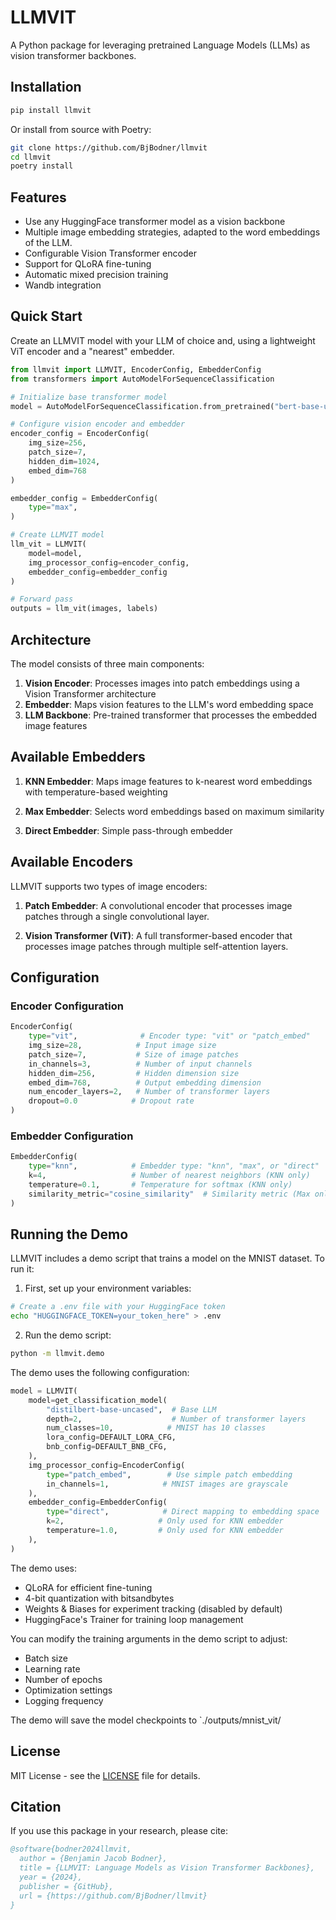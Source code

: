 # LLMVIT

A Python package for leveraging pretrained Language Models (LLMs) as vision transformer backbones.

## Installation

```bash
pip install llmvit
```

Or install from source with Poetry:

```bash
git clone https://github.com/BjBodner/llmvit
cd llmvit
poetry install
```

## Features

- Use any HuggingFace transformer model as a vision backbone
- Multiple image embedding strategies, adapted to the word embeddings of the LLM.
- Configurable Vision Transformer encoder
- Support for QLoRA fine-tuning
- Automatic mixed precision training
- Wandb integration

## Quick Start
Create an LLMVIT model with your LLM of choice and, using a lightweight ViT encoder and a "nearest" embedder.

```python
from llmvit import LLMVIT, EncoderConfig, EmbedderConfig
from transformers import AutoModelForSequenceClassification

# Initialize base transformer model
model = AutoModelForSequenceClassification.from_pretrained("bert-base-uncased", num_labels=10)

# Configure vision encoder and embedder
encoder_config = EncoderConfig(
    img_size=256,
    patch_size=7,
    hidden_dim=1024,
    embed_dim=768
)

embedder_config = EmbedderConfig(
    type="max",
)

# Create LLMVIT model
llm_vit = LLMVIT(
    model=model,
    img_processor_config=encoder_config,
    embedder_config=embedder_config
)

# Forward pass
outputs = llm_vit(images, labels)
```

## Architecture

The model consists of three main components:

1. **Vision Encoder**: Processes images into patch embeddings using a Vision Transformer architecture
2. **Embedder**: Maps vision features to the LLM's word embedding space
3. **LLM Backbone**: Pre-trained transformer that processes the embedded image features

## Available Embedders

1. **KNN Embedder**: Maps image features to k-nearest word embeddings with temperature-based weighting

2. **Max Embedder**: Selects word embeddings based on maximum similarity

3. **Direct Embedder**: Simple pass-through embedder


## Available Encoders

LLMVIT supports two types of image encoders:

1. **Patch Embedder**: A convolutional encoder that processes image patches through a single convolutional layer.

2. **Vision Transformer (ViT)**: A full transformer-based encoder that processes image patches through multiple self-attention layers.




## Configuration

### Encoder Configuration
```python
EncoderConfig(
    type="vit",              # Encoder type: "vit" or "patch_embed"
    img_size=28,            # Input image size
    patch_size=7,           # Size of image patches
    in_channels=3,          # Number of input channels
    hidden_dim=256,         # Hidden dimension size
    embed_dim=768,          # Output embedding dimension
    num_encoder_layers=2,   # Number of transformer layers
    dropout=0.0            # Dropout rate
)
```

### Embedder Configuration
```python
EmbedderConfig(
    type="knn",            # Embedder type: "knn", "max", or "direct"
    k=4,                   # Number of nearest neighbors (KNN only)
    temperature=0.1,       # Temperature for softmax (KNN only)
    similarity_metric="cosine_similarity"  # Similarity metric (Max only)
)
```


## Running the Demo

LLMVIT includes a demo script that trains a model on the MNIST dataset. To run it:

1. First, set up your environment variables:
```bash
# Create a .env file with your HuggingFace token
echo "HUGGINGFACE_TOKEN=your_token_here" > .env
```

2. Run the demo script:
```bash
python -m llmvit.demo
```

The demo uses the following configuration:
```python
model = LLMVIT(
    model=get_classification_model(
        "distilbert-base-uncased",  # Base LLM
        depth=2,                    # Number of transformer layers
        num_classes=10,            # MNIST has 10 classes
        lora_config=DEFAULT_LORA_CFG,
        bnb_config=DEFAULT_BNB_CFG,
    ),
    img_processor_config=EncoderConfig(
        type="patch_embed",        # Use simple patch embedding
        in_channels=1,            # MNIST images are grayscale
    ),
    embedder_config=EmbedderConfig(
        type="direct",            # Direct mapping to embedding space
        k=2,                     # Only used for KNN embedder
        temperature=1.0,         # Only used for KNN embedder
    ),
)
```

The demo uses:
- QLoRA for efficient fine-tuning
- 4-bit quantization with bitsandbytes
- Weights & Biases for experiment tracking (disabled by default)
- HuggingFace's Trainer for training loop management

You can modify the training arguments in the demo script to adjust:
- Batch size
- Learning rate
- Number of epochs
- Optimization settings
- Logging frequency

The demo will save the model checkpoints to `./outputs/mnist_vit/



## License

MIT License - see the [LICENSE](LICENSE) file for details.

## Citation

If you use this package in your research, please cite:

```bibtex
@software{bodner2024llmvit,
  author = {Benjamin Jacob Bodner},
  title = {LLMVIT: Language Models as Vision Transformer Backbones},
  year = {2024},
  publisher = {GitHub},
  url = {https://github.com/BjBodner/llmvit}
}
```
